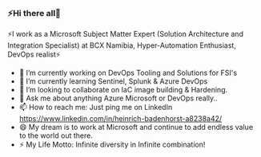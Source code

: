 ### ⚡Hi there all👋

<!--
**heibad/heibad** is a ✨ _special_ ✨ repository because its `README.md` (this file) appears on your GitHub profile.
-->

⚡I work as a Microsoft Subject Matter Expert (Solution Architecture and Integration Specialist) at BCX Namibia, Hyper-Automation Enthusiast, DevOps realist⚡

- 🔭 I’m currently working on DevOps Tooling and Solutions for FSI's
- 🌱 I’m currently learning Sentinel, Splunk & Azure DevOps
- 👯 I’m looking to collaborate on IaC image building & Hardening.
- 💬 Ask me about anything Azure Microsoft or DevOps really..
- 📫 How to reach me: Just ping me on LinkedIn https://www.linkedin.com/in/heinrich-badenhorst-a8238a42/
- 😄 My dream is to work at Microsoft and continue to add endless value to the world out there.
- ⚡ My Life Motto: Infinite diversity in Infinite combination!
